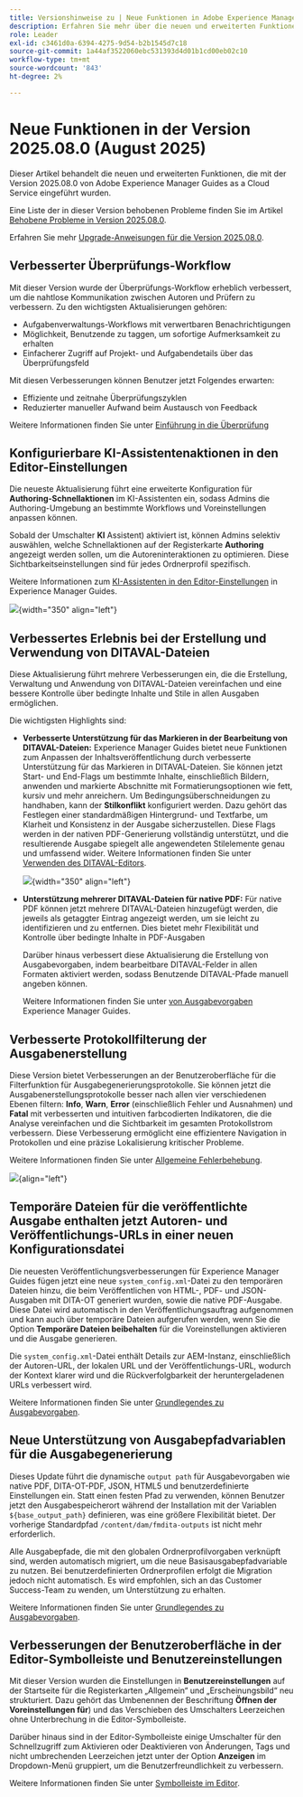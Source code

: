 ```yaml
---
title: Versionshinweise zu | Neue Funktionen in Adobe Experience Manager Guides Version 2025.08.0
description: Erfahren Sie mehr über die neuen und erweiterten Funktionen der Version 2025.08.0 von Adobe Experience Manager Guides
role: Leader
exl-id: c3461d0a-6394-4275-9d54-b2b1545d7c18
source-git-commit: 1a44af3522060ebc531393d4d01b1cd00eb02c10
workflow-type: tm+mt
source-wordcount: '843'
ht-degree: 2%

---
```


# Neue Funktionen in der Version 2025.08.0 (August 2025)

Dieser Artikel behandelt die neuen und erweiterten Funktionen, die mit der Version 2025.08.0 von Adobe Experience Manager Guides as a Cloud Service eingeführt wurden.

Eine Liste der in dieser Version behobenen Probleme finden Sie im Artikel [Behobene Probleme in Version 2025.08.0](fixed-issues-2025-08-0.md).

Erfahren Sie mehr [Upgrade-Anweisungen für die Version 2025.08.0](../release-info/upgrade-instructions-2025-08-0.md).


## Verbesserter Überprüfungs-Workflow

Mit dieser Version wurde der Überprüfungs-Workflow erheblich verbessert, um die nahtlose Kommunikation zwischen Autoren und Prüfern zu verbessern. Zu den wichtigsten Aktualisierungen gehören:

- Aufgabenverwaltungs-Workflows mit verwertbaren Benachrichtigungen
- Möglichkeit, Benutzende zu taggen, um sofortige Aufmerksamkeit zu erhalten
- Einfacherer Zugriff auf Projekt- und Aufgabendetails über das Überprüfungsfeld

Mit diesen Verbesserungen können Benutzer jetzt Folgendes erwarten:

- Effiziente und zeitnahe Überprüfungszyklen
- Reduzierter manueller Aufwand beim Austausch von Feedback

Weitere Informationen finden Sie unter [Einführung in die Überprüfung](../user-guide/review.md)

## Konfigurierbare KI-Assistentenaktionen in den Editor-Einstellungen

Die neueste Aktualisierung führt eine erweiterte Konfiguration für **Authoring-Schnellaktionen** im KI-Assistenten ein, sodass Admins die Authoring-Umgebung an bestimmte Workflows und Voreinstellungen anpassen können.

Sobald der Umschalter **KI** Assistent) aktiviert ist, können Admins selektiv auswählen, welche Schnellaktionen auf der Registerkarte **Authoring** angezeigt werden sollen, um die Autoreninteraktionen zu optimieren. Diese Sichtbarkeitseinstellungen sind für jedes Ordnerprofil spezifisch.

Weitere Informationen zum [KI-Assistenten in den Editor-Einstellungen](../cs-install-guide/workspace-settings.md#general) in Experience Manager Guides.

![](assets/authoring-quick-actions.png){width="350" align="left"}


## Verbessertes Erlebnis bei der Erstellung und Verwendung von DITAVAL-Dateien

Diese Aktualisierung führt mehrere Verbesserungen ein, die die Erstellung, Verwaltung und Anwendung von DITAVAL-Dateien vereinfachen und eine bessere Kontrolle über bedingte Inhalte und Stile in allen Ausgaben ermöglichen.

Die wichtigsten Highlights sind:

- **Verbesserte Unterstützung für das Markieren in der Bearbeitung von DITAVAL-Dateien:** Experience Manager Guides bietet neue Funktionen zum Anpassen der Inhaltsveröffentlichung durch verbesserte Unterstützung für das Markieren in DITAVAL-Dateien. Sie können jetzt Start- und End-Flags um bestimmte Inhalte, einschließlich Bildern, anwenden und markierte Abschnitte mit Formatierungsoptionen wie fett, kursiv und mehr anreichern. Um Bedingungsüberschneidungen zu handhaben, kann der **Stilkonflikt** konfiguriert werden. Dazu gehört das Festlegen einer standardmäßigen Hintergrund- und Textfarbe, um Klarheit und Konsistenz in der Ausgabe sicherzustellen. Diese Flags werden in der nativen PDF-Generierung vollständig unterstützt, und die resultierende Ausgabe spiegelt alle angewendeten Stilelemente genau und umfassend wider.
Weitere Informationen finden Sie unter [Verwenden des DITAVAL-Editors](../user-guide/ditaval-editor.md).

  ![](assets/ditaval-flag-style-new.png){width="350" align="left"}

- **Unterstützung mehrerer DITAVAL-Dateien für native PDF:** Für native PDF können jetzt mehrere DITAVAL-Dateien hinzugefügt werden, die jeweils als getaggter Eintrag angezeigt werden, um sie leicht zu identifizieren und zu entfernen. Dies bietet mehr Flexibilität und Kontrolle über bedingte Inhalte in PDF-Ausgaben

  Darüber hinaus verbessert diese Aktualisierung die Erstellung von Ausgabevorgaben, indem bearbeitbare DITAVAL-Felder in allen Formaten aktiviert werden, sodass Benutzende DITAVAL-Pfade manuell angeben können.

  Weitere Informationen finden Sie unter [ von Ausgabevorgaben ](../user-guide/generate-output-understand-presets.md) Experience Manager Guides.

## Verbesserte Protokollfilterung der Ausgabenerstellung

Diese Version bietet Verbesserungen an der Benutzeroberfläche für die Filterfunktion für Ausgabegenerierungsprotokolle. Sie können jetzt die Ausgabenerstellungsprotokolle besser nach allen vier verschiedenen Ebenen filtern: **Info**, **Warn**, **Error** (einschließlich Fehler und Ausnahmen) und **Fatal** mit verbesserten und intuitiven farbcodierten Indikatoren, die die Analyse vereinfachen und die Sichtbarkeit im gesamten Protokollstrom verbessern. Diese Verbesserung ermöglicht eine effizientere Navigation in Protokollen und eine präzise Lokalisierung kritischer Probleme.

Weitere Informationen finden Sie unter [Allgemeine Fehlerbehebung](../user-guide/generate-output-basic-troubleshooting.md).

![](./assets/log-file-new.png){align="left"}


## Temporäre Dateien für die veröffentlichte Ausgabe enthalten jetzt Autoren- und Veröffentlichungs-URLs in einer neuen Konfigurationsdatei

Die neuesten Veröffentlichungsverbesserungen für Experience Manager Guides fügen jetzt eine neue `system_config.xml`-Datei zu den temporären Dateien hinzu, die beim Veröffentlichen von HTML-, PDF- und JSON-Ausgaben mit DITA-OT generiert wurden, sowie die native PDF-Ausgabe. Diese Datei wird automatisch in den Veröffentlichungsauftrag aufgenommen und kann auch über temporäre Dateien aufgerufen werden, wenn Sie die Option **Temporäre Dateien beibehalten** für die Voreinstellungen aktivieren und die Ausgabe generieren.

Die `system_config.xml`-Datei enthält Details zur AEM-Instanz, einschließlich der Autoren-URL, der lokalen URL und der Veröffentlichungs-URL, wodurch der Kontext klarer wird und die Rückverfolgbarkeit der heruntergeladenen URLs verbessert wird.

Weitere Informationen finden Sie unter [Grundlegendes zu Ausgabevorgaben](../user-guide/generate-output-understand-presets.md).

## Neue Unterstützung von Ausgabepfadvariablen für die Ausgabegenerierung

Dieses Update führt die dynamische `output path` für Ausgabevorgaben wie native PDF, DITA-OT-PDF, JSON, HTML5 und benutzerdefinierte Einstellungen ein. Statt einen festen Pfad zu verwenden, können Benutzer jetzt den Ausgabespeicherort während der Installation mit der Variablen `${base_output_path}` definieren, was eine größere Flexibilität bietet. Der vorherige Standardpfad `/content/dam/fmdita-outputs` ist nicht mehr erforderlich.

Alle Ausgabepfade, die mit den globalen Ordnerprofilvorgaben verknüpft sind, werden automatisch migriert, um die neue Basisausgabepfadvariable zu nutzen. Bei benutzerdefinierten Ordnerprofilen erfolgt die Migration jedoch nicht automatisch. Es wird empfohlen, sich an das Customer Success-Team zu wenden, um Unterstützung zu erhalten.

Weitere Informationen finden Sie unter [Grundlegendes zu Ausgabevorgaben](../user-guide/generate-output-understand-presets.md).

## Verbesserungen der Benutzeroberfläche in der Editor-Symbolleiste und Benutzereinstellungen

Mit dieser Version wurden die Einstellungen in **Benutzereinstellungen** auf der Startseite für die Registerkarten „Allgemein“ und „Erscheinungsbild“ neu strukturiert. Dazu gehört das Umbenennen der Beschriftung **Öffnen der Voreinstellungen für**) und das Verschieben des Umschalters Leerzeichen ohne Unterbrechung in die Editor-Symbolleiste.

Darüber hinaus sind in der Editor-Symbolleiste einige Umschalter für den Schnellzugriff zum Aktivieren oder Deaktivieren von Änderungen, Tags und nicht umbrechenden Leerzeichen jetzt unter der Option **Anzeigen** im Dropdown-Menü gruppiert, um die Benutzerfreundlichkeit zu verbessern.

Weitere Informationen finden Sie unter [Symbolleiste im Editor](../user-guide/web-editor-toolbar.md#menu-dropdown).

